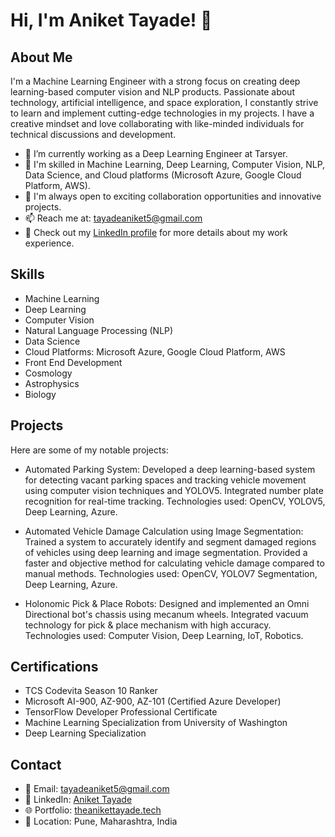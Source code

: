 # Hi, I'm Aniket Tayade! 👋

## About Me

I'm a Machine Learning Engineer with a strong focus on creating deep learning-based computer vision and NLP products. Passionate about technology, artificial intelligence, and space exploration, I constantly strive to learn and implement cutting-edge technologies in my projects. I have a creative mindset and love collaborating with like-minded individuals for technical discussions and development.

- 🔭 I’m currently working as a Deep Learning Engineer at Tarsyer.
- 🌱 I'm skilled in Machine Learning, Deep Learning, Computer Vision, NLP, Data Science, and Cloud platforms (Microsoft Azure, Google Cloud Platform, AWS).
- 👯 I'm always open to exciting collaboration opportunities and innovative projects.
- 📫 Reach me at: tayadeaniket5@gmail.com
- 💼 Check out my [LinkedIn profile](https://www.linkedin.com/in/aniket-tayade) for more details about my work experience.

## Skills

- Machine Learning
- Deep Learning
- Computer Vision
- Natural Language Processing (NLP)
- Data Science
- Cloud Platforms: Microsoft Azure, Google Cloud Platform, AWS
- Front End Development
- Cosmology
- Astrophysics
- Biology

## Projects

Here are some of my notable projects:

- Automated Parking System: Developed a deep learning-based system for detecting vacant parking spaces and tracking vehicle movement using computer vision techniques and YOLOV5. Integrated number plate recognition for real-time tracking. Technologies used: OpenCV, YOLOV5, Deep Learning, Azure.

- Automated Vehicle Damage Calculation using Image Segmentation: Trained a system to accurately identify and segment damaged regions of vehicles using deep learning and image segmentation. Provided a faster and objective method for calculating vehicle damage compared to manual methods. Technologies used: OpenCV, YOLOV7 Segmentation, Deep Learning, Azure.

- Holonomic Pick & Place Robots: Designed and implemented an Omni Directional bot's chassis using mecanum wheels. Integrated vacuum technology for pick & place mechanism with high accuracy. Technologies used: Computer Vision, Deep Learning, IoT, Robotics.

## Certifications

- TCS Codevita Season 10 Ranker
- Microsoft AI-900, AZ-900, AZ-101 (Certified Azure Developer)
- TensorFlow Developer Professional Certificate
- Machine Learning Specialization from University of Washington 
- Deep Learning Specialization 

## Contact

- 📧 Email: tayadeaniket5@gmail.com
- 💼 LinkedIn: [Aniket Tayade](https://www.linkedin.com/in/aniket-tayade)
- 🌐 Portfolio: [theanikettayade.tech](https://theanikettayade.tech)
- 📍 Location: Pune, Maharashtra, India
